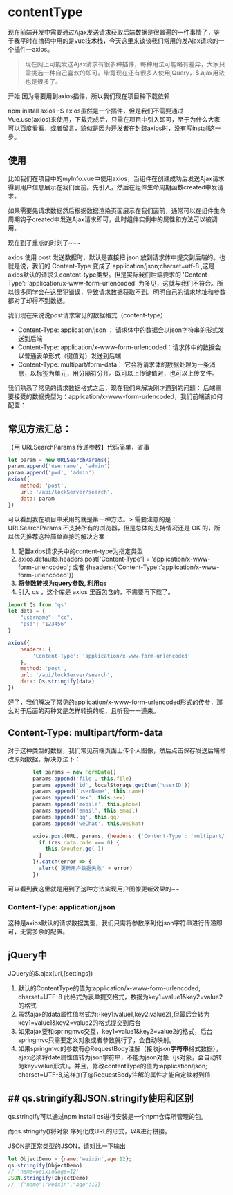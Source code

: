 # contentType

现在前端开发中需要通过Ajax发送请求获取后端数据是很普遍的一件事情了，鉴于我平时在撸码中用的是vue技术栈，今天这里来谈谈我们常用的发Ajax请求的一个插件—axios。
> 现在网上可能发送Ajax请求有很多种插件，每种用法可能略有差异，大家只需挑选一种自己喜欢的即可。毕竟现在还有很多人使用jQuery，$.ajax用法也是很多了。

开始
因为需要用到axios插件，所以我们现在项目种下载依赖

npm install axios -S
axios虽然是一个插件，但是我们不需要通过Vue.use(axios)来使用，下载完成后，只需在项目中引入即可，至于为什么大家可以百度看看，或者留言，貌似是因为开发者在封装axios时，没有写install这一步。

## 使用

比如我们在项目中的myInfo.vue中使用axios，当组件在创建成功后发送Ajax请求得到用户信息展示在我们面前。先引入，然后在组件生命周期函数created中发请求。

如果需要先请求数据然后根据数据渲染页面展示在我们面前，通常可以在组件生命周期钩子created中发送Ajax请求即可，此时组件实例中的属性和方法可以被调用。



现在到了重点的时刻了~~~

axios 使用 post 发送数据时，默认是直接把 json 放到请求体中提交到后端的。也就是说，我们的 Content-Type 变成了 application/json;charset=utf-8 ,这是axios默认的请求头content-type类型。但是实际我们后端要求的 'Content-Type': 'application/x-www-form-urlencoded' 为多见，这就与我们不符合。所以很多同学会在这里犯错误，导致请求数据获取不到。明明自己的请求地址和参数都对了却得不到数据。

我们现在来说说post请求常见的数据格式（content-type）

- Content-Type: application/json ： 请求体中的数据会以json字符串的形式发送到后端
- Content-Type: application/x-www-form-urlencoded：请求体中的数据会以普通表单形式（键值对）发送到后端
- Content-Type: multipart/form-data： 它会将请求体的数据处理为一条消息，以标签为单元，用分隔符分开。既可以上传键值对，也可以上传文件。

我们熟悉了常见的请求数据格式之后，现在我们来解决刚才遇到的问题： 后端需要接受的数据类型为：application/x-www-form-urlencoded，我们前端该如何配置：

## 常见方法汇总：

【用 URLSearchParams 传递参数】代码简单，省事
```js
let param = new URLSearchParams()
param.append('username', 'admin')
param.append('pwd', 'admin')
axios({
    method: 'post',
    url: '/api/lockServer/search',
    data: param
})
```
可以看到我在项目中采用的就是第一种方法。> 需要注意的是： URLSearchParams 不支持所有的浏览器，但是总体的支持情况还是 OK 的，所以优先推荐这种简单直接的解决方案



1. 配置axios请求头中的content-type为指定类型
2. axios.defaults.headers.post['Content-Type'] = 'application/x-www-form-urlencoded'; 或者 {headers:{'Content-Type':'application/x-www-form-urlencoded'}}
3. **将参数转换为query参数, 利用qs**
4. 引入 qs ，这个库是 axios 里面包含的，不需要再下载了。
```js
import Qs from 'qs'
let data = {
    "username": "cc",
    "psd": "123456"
}

axios({
    headers: {
        'Content-Type': 'application/x-www-form-urlencoded'
    },
    method: 'post',
    url: '/api/lockServer/search',
    data: Qs.stringify(data)
})
```
好了，我们解决了常见的application/x-www-form-urlencoded形式的传参，那么对于后面的两种又是怎样转换的呢，且听我一一道来。



## Content-Type: multipart/form-data
对于这种类型的数据，我们常见前端页面上传个人图像，然后点击保存发送后端修改原始数据。解决办法下：
```js
        let params = new FormData()
        params.append('file', this.file)
        params.append('id', localStorage.getItem('userID'))
        params.append('userName', this.name)
        params.append('sex', this.sex)
        params.append('mobile', this.phone)
        params.append('email', this.email)
        params.append('qq', this.qq)
        params.append('weChat', this.WeChat)

        axios.post(URL, params, {headers: {'Content-Type': 'multipart/form-data'}}).then(res => {
          if (res.data.code === 0) {
            this.$router.go(-1)
          }
        }).catch(error => {
          alert('更新用户数据失败' + error)
        })
```
可以看到我这里就是用到了这种方法实现用户图像更新效果的~~



### Content-Type: application/json
这种是axios默认的请求数据类型，我们只需将参数序列化json字符串进行传递即可，无需多余的配置。


## jQuery中

JQuery的$.ajax(url,[settings]) 

1. 默认的ContentType的值为:application/x-www-form-urlencoded; charset=UTF-8 此格式为表单提交格式，数据为key1=value1&key2=value2的格式 
2. 虽然ajax的data属性值格式为:{key1:value1,key2:value2},但最后会转为key1=value1&key2=value2的格式提交到后台 
3. 如果ajax要和springmvc交互，key1=value1&key2=value2的格式，后台springmvc只需要定义对象或者参数就行了，会自动映射。 
4. 如果springmvc的参数有@RequestBody注解（接收json**字符串**格式数据），ajax必须将date属性值转为json字符串，不能为json对象（js对象，会自动转为key=value形式）。并且，修改contentType的值为:application/json; charset=UTF-8,这样加了@RequestBody注解的属性才能自定映射到值


## ## qs.stringify和JSON.stringify使用和区别
qs.stringify可以通过npm install qs进行安装是一个npm仓库所管理的包。

而qs.stringify()将对象 序列化成URL的形式，以&进行拼接。

JSON是正常类型的JSON，请对比一下输出

```js
let ObjectDemo = {name:'weixin',age:12};
qs.stringify(ObjectDemo)
// 'name=weixin&age=12'
JSON.stringify(ObjectDemo)
// '{"name":"weixin","age":12}'
```
